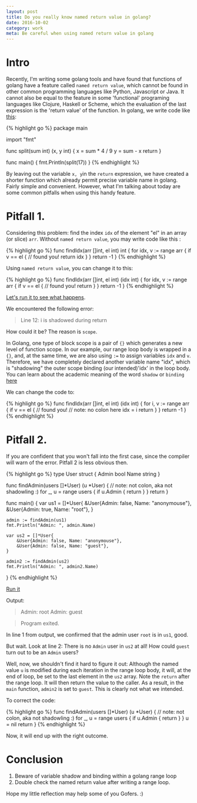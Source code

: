 ```yaml
---
layout: post
title: Do you really know named return value in golang?
date: 2016-10-02
category: work
meta: Be careful when using named return value in golang
---
```


# Intro

Recently, I'm writing some golang tools and have found that functions of golang have a feature called `named return value`, which cannot be found in other common programming languages like Python, Javascript or Java. It cannot also be equal to the feature in some 'functional' programing languages like Clojure, Haskell or Scheme, which the evaluation of the last expression is the 'return value' of the function. In golang, we write code like [this](https://tour.golang.org/basics/7):

{% highlight go %}
package main

import "fmt"

func split(sum int) (x, y int) {
	x = sum * 4 / 9
	y = sum - x
	return
}

func main() {
	fmt.Println(split(17))
}
{% endhighlight %}

By leaving out the variable `x, y`in the `return` expression, we have created a shorter function which already permit precise variable name in golang. Fairly simple and convenient. However, what I'm talking about today are some common pitfalls when using this handy feature.

# Pitfall 1.

Considering this problem: find the index `idx` of the element "el" in an array (or slice) `arr`. Without `named return value`, you may write code like this :

{% highlight go %}
func findIdx(arr []int, el int) int {
  for idx, v := range arr {
    if v == el {
      // found you!
      return idx
    }
  }
  return -1
}
{% endhighlight %}

Using `named return value`, you can change it to this:

{% highlight go %}
func findIdx(arr []int, el int) (idx int) {
  for idx, v := range arr {
    if v == el {
      // found you!
      return
    }
  }
  return -1
}
{% endhighlight %}

[Let's run it to see what happens](https://go-sandbox.com/#/1U6U9Aadnh).

We encountered the following error:

> Line 12: i is shadowed during return

How could it be? The reason is `scope`.

In Golang, one type of block scope is a pair of `{}` which generates a new level of function scope. In our example, our range loop body is wrapped in a `{}`, and, at the same time, we are also using `:=` to assign variables `idx` and `v`. Therefore, we have completely declared another variable name "idx", which is "shadowing" the outer scope binding (our intended)'idx' in the loop body. You can learn about the academic meaning of the word `shadow` or `binding` [here](https://en.wikipedia.org/wiki/Variable_shadowing)

We can change the code to:

{% highlight go %}
func findIdx(arr []int, el int) (idx int) {
  for i, v := range arr {
    if v == el {
      // found you!
      // note: no colon here
      idx = i
      return
    }
  }
  return -1
}
{% endhighlight %}



# Pitfall 2.

If you are confident that you won't fall into the first case, since the compiler will warn of the error. Pitfall 2 is less obvious then.


{% highlight go %}
type User struct {
	Admin bool
	Name  string
}

func findAdmin(users []*User) (u *User) {
  // note: not colon, aka not shadowling :)
	for _, u = range users {
		if u.Admin {
			return
		}
	}
	return
}

func main() {
	var us1 = []*User{
		&User{Admin: false, Name: "anonymouse"},
		&User{Admin: true, Name: "root"},
	}

	admin := findAdmin(us1)
	fmt.Println("Admin: ", admin.Name)

	var us2 = []*User{
		&User{Admin: false, Name: "anonymouse"},
		&User{Admin: false, Name: "guest"},
	}

	admin2 := findAdmin(us2)
	fmt.Println("Admin: ", admin2.Name)
}
{% endhighlight %}

[Run it](https://go-sandbox.com/#/8m_gOo-FYi)

Output:

> Admin:  root
> Admin:  guest

> Program exited.

In line 1 from output, we confirmed that the admin user `root` is in `us1`, good.

But wait. Look at line 2: There is no `Admin` user in `us2` at all! How could `guest` turn out to be an `Admin` users?

Well, now, we shouldn't find it hard to figure it out:  Although the named value `u` is modified during each iteration in the range loop body, it will, at the end of loop, be set to the last element in the `us2` array. Note the `return` after the range loop. It will then return the value to the caller. As a result, in the `main` function, `admin2` is set to `guest`. This is clearly not what we intended.

To correct the code:

{% highlight go %}
func findAdmin(users []*User) (u *User) {
  // note: not colon, aka not shadowling :)
	for _, u = range users {
		if u.Admin {
			return
		}
	}
  u = nil
	return
}
{% endhighlight %}

Now, it will end up with the right outcome.

# Conclusion

1. Beware of variable shadow and binding within a golang range loop
2. Double check the named return value after writing a range loop.

Hope my little reflection may help some of you Gofers. :)
